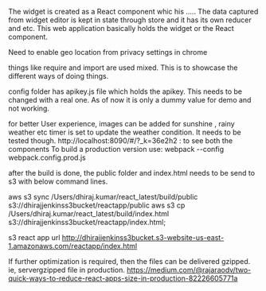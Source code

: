 The widget is created as a React component whic his ..... The data captured from widget editor is kept in state through
store and it has its own reducer and etc. This web application basically holds the widget or the React component.

Need to enable geo location from privacy settings in chrome

things like require and import are used mixed. This is to showcase the different ways of doing things.

config folder has apikey.js file which holds the apikey. This needs to be changed with a real one. As of now it is only
a dummy value for demo and not working.

for better User experience, images can be added for sunshine , rainy weather etc
timer is set to update the weather condition. It needs to be tested though.
http://localhost:8090/#/?_k=36e2h2 : to see both the components
To build a production version use:
webpack --config webpack.config.prod.js

after the build is done, the public folder and index.html needs to be send to s3 with below command lines.

aws s3 sync /Users/dhiraj.kumar/react_latest/build/public s3://dhirajjenkinss3bucket/reactapp/public
aws s3 cp /Users/dhiraj.kumar/react_latest/build/index.html s3://dhirajjenkinss3bucket/reactapp/index.html;

s3 react app url
http://dhirajjenkinss3bucket.s3-website-us-east-1.amazonaws.com/reactapp/index.html

If further optimization is required, then the files can be delivered gzipped.
ie, servergzipped file in production.
https://medium.com/@rajaraodv/two-quick-ways-to-reduce-react-apps-size-in-production-82226605771a